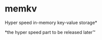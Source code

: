 # memkv
Hyper speed in-memory key-value storage*


















*the hyper speed part to be released later™